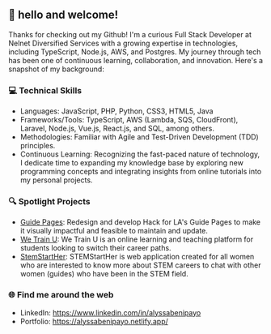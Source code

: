 ## 🌼 hello and welcome!
Thanks for checking out my Github! I'm a curious Full Stack Developer at Nelnet Diversified Services with a growing expertise in technologies, including TypeScript, Node.js, AWS, and Postgres. My journey through tech has been one of continuous learning, collaboration, and innovation. Here's a snapshot of my background:

### 💻 Technical Skills
- Languages: JavaScript, PHP, Python, CSS3, HTML5, Java
- Frameworks/Tools: TypeScript, AWS (Lambda, SQS, CloudFront), Laravel, Node.js, Vue.js, React.js, and SQL, among others.
- Methodologies: Familiar with Agile and Test-Driven Development (TDD) principles.
- Continuous Learning: Recognizing the fast-paced nature of technology, I dedicate time to expanding my knowledge base by exploring new programming concepts and integrating insights from online tutorials into my personal projects.

### 🔍 Spotlight Projects
- [Guide Pages](https://github.com/abenipa3/guide-pages): Redesign and develop Hack for LA's Guide Pages to make it visually impactful and feasible to maintain and update.
- [We Train U](https://github.com/chingu-voyages/v33-toucans-team-02): We Train U is an online learning and teaching platform for students looking to switch their career paths.
- [StemStartHer](https://github.com/mehmehmehlol/STEMStartHer): STEMStartHer is web application created for all women who are interested to know more about STEM careers to chat with other women (guides) who have been in the STEM field.

### 🌐 Find me around the web
- LinkedIn: https://www.linkedin.com/in/alyssabenipayo
- Portfolio: https://alyssabenipayo.netlify.app/

